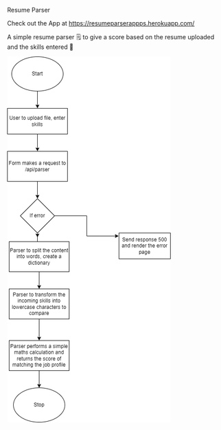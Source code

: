 Resume Parser

Check out the App at https://resumeparserappps.herokuapp.com/

A simple resume parser :spiral_notepad: to give a score based on the resume uploaded and the skills entered :blue_heart:

![Alt text](flowchart.png?raw=true "Flowchart for the parser")

